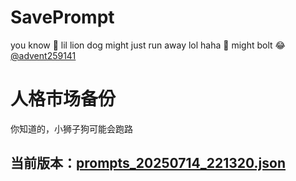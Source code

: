# SavePrompt
you know 🫠 lil lion dog might just run away lol
haha 🐶 might bolt 😂 [@advent259141](https://github.com/advent259141)

# 人格市场备份
你知道的，小狮子狗可能会跑路

## 当前版本：[prompts_20250714_221320.json](https://github.com/Larch-C/SavePrompt/blob/main/prompts_20250714_221320.json)
